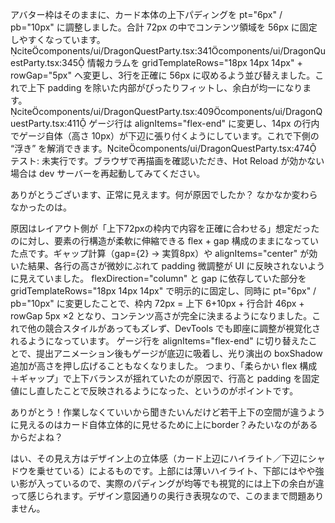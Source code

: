 アバター枠はそのままに、カード本体の上下パディングを pt="6px" / pb="10px" に調整しました。合計 72px の中でコンテンツ領域を 56px に固定しやすくなっています。citecomponents/ui/DragonQuestParty.tsx:341components/ui/DragonQuestParty.tsx:345
情報カラムを gridTemplateRows="18px 14px 14px" + rowGap="5px" へ変更し、3行を正確に 56px に収めるよう並び替えました。これで上下 padding を除いた内部がぴったりフィットし、余白が均一になります。citecomponents/ui/DragonQuestParty.tsx:409components/ui/DragonQuestParty.tsx:411
ゲージ行は alignItems="flex-end" に変更し、14px の行内でゲージ自体（高さ 10px）が下辺に張り付くようにしています。これで下側の “浮き” を解消できます。citecomponents/ui/DragonQuestParty.tsx:474
テスト: 未実行です。ブラウザで再描画を確認いただき、Hot Reload が効かない場合は dev サーバーを再起動してみてください。

ありがとうございます、正常に見えます。何が原因でしたか？
なかなか変わらなかったのは。


原因はレイアウト側が「上下72pxの枠内で内容を正確に合わせる」想定だったのに対し、要素の行構造が柔軟に伸縮できる flex + gap 構成のままになっていた点です。ギャップ計算（gap={2} → 実質8px）や alignItems="center" が効いた結果、各行の高さが微妙にぶれて padding 微調整が UI に反映されないように見えていました。
flexDirection="column" と gap に依存していた部分を gridTemplateRows="18px 14px 14px" で明示的に固定し、同時に pt="6px" / pb="10px" に変更したことで、枠内 72px = 上下 6+10px + 行合計 46px + rowGap 5px ×2 となり、コンテンツ高さが完全に決まるようになりました。これで他の競合スタイルがあってもズレず、DevTools でも即座に調整が視覚化されるようになっています。
ゲージ行を alignItems="flex-end" に切り替えたことで、提出アニメーション後もゲージが底辺に吸着し、光り演出の boxShadow 追加が高さを押し広げることもなくなりました。
つまり、「柔らかい flex 構成＋ギャップ」で上下バランスが揺れていたのが原因で、行高と padding を固定値にし直したことで反映されるようになった、というのがポイントです。

ありがとう！作業しなくていいから聞きたいんだけど若干上下の空間が違うように見えるのはカード自体立体的に見せるために上にborder？みたいなのがあるからだよね？


はい、その見え方はデザイン上の立体感（カード上辺にハイライト／下辺にシャドウを乗せている）によるものです。上部には薄いハイライト、下部にはやや強い影が入っているので、実際のパディングが均等でも視覚的には上下の余白が違って感じられます。デザイン意図通りの奥行き表現なので、このままで問題ありません。